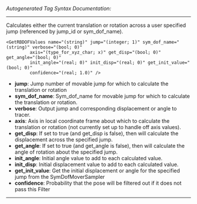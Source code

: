 _Autogenerated Tag Syntax Documentation:_

---
Calculates either the current translation or rotation across a user specified jump (referenced by jump_id or sym_dof_name).

```
<GetRBDOFValues name="(string)" jump="(integer; 1)" sym_dof_name="(string)" verbose="(bool; 0)"
         axis="(type_for_xyz_char; x)" get_disp="(bool; 0)" get_angle="(bool; 0)"
         init_angle="(real; 0)" init_disp="(real; 0)" get_init_value="(bool; 0)"
         confidence="(real; 1.0)" />
```

-   **jump**: Jump number of movable jump for which to calculate the translation or rotation
-   **sym_dof_name**: Sym_dof_name for movable jump for which to calculate the translation or rotation.
-   **verbose**: Output jump and corresponding displacement or angle to tracer.
-   **axis**: Axis in local coordinate frame about which to calculate the translation or rotation (not currently set up to handle off axis values).
-   **get_disp**: If set to true (and get_disp is false), then will calculate the displacement across the specified jump.
-   **get_angle**: If set to true (and get_angle is false), then will calculate the angle of rotation about the specified jump.
-   **init_angle**: Initial angle value to add to each calculated value.
-   **init_disp**: Initial displacement value to add to each calculated value.
-   **get_init_value**: Get the initial displacement or angle for the specified jump from the SymDofMoverSampler
-   **confidence**: Probability that the pose will be filtered out if it does not pass this Filter

---
